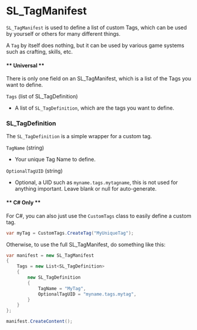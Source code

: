# SL_TagManifest

`SL_TagManifest` is used to define a list of custom Tags, which can be used by yourself or others for many different things.

A `Tag` by itself does nothing, but it can be used by various game systems such as crafting, skills, etc.

<!-- tabs:start -->

#### ** Universal **

There is only one field on an SL_TagManifest, which is a list of the Tags you want to define.

`Tags` (list of SL_TagDefinition)
* A list of `SL_TagDefinition`, which are the tags you want to define.

### SL_TagDefinition

The `SL_TagDefinition` is a simple wrapper for a custom tag.

`TagName` (string)
* Your unique Tag Name to define.

`OptionalTagUID` (string)
* Optional, a UID such as `myname.tags.mytagname`, this is not used for anything important. Leave blank or null for auto-generate.

#### ** C# Only **

For C#, you can also just use the `CustomTags` class to easily define a custom tag.

```csharp
var myTag = CustomTags.CreateTag("MyUniqueTag");
```

Otherwise, to use the full SL_TagManifest, do something like this:

```csharp
var manifest = new SL_TagManifest
{
    Tags = new List<SL_TagDefinition>
    {
        new SL_TagDefinition
        {
            TagName = "MyTag",
            OptionalTagUID = "myname.tags.mytag",
        }
    }
};

manifest.CreateContent();
```

<!-- tabs:end -->
